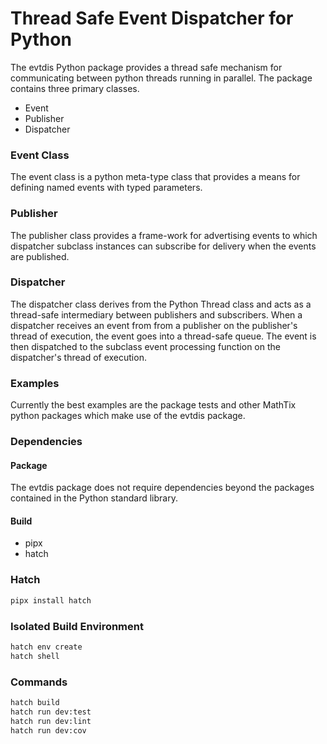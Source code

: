 # Thread Safe Event Dispatcher for Python
The evtdis Python package provides a thread safe mechanism for communicating
between python threads running in parallel. The package contains three primary
classes.
* Event
* Publisher
* Dispatcher

### Event Class
The event class is a python meta-type class that provides a means for
defining named events with typed parameters.

### Publisher
The publisher class provides a frame-work for advertising events to which
dispatcher subclass instances can subscribe for delivery when the events
are published.

### Dispatcher
The dispatcher class derives from the Python Thread class and acts as a
thread-safe intermediary between publishers and subscribers.
When a dispatcher receives an event from from a publisher on the publisher's
thread of execution, the event goes into a thread-safe queue. The event is
then dispatched to the subclass event processing function on the dispatcher's
thread of execution.

### Examples
Currently the best examples are the package tests and other MathTix python
packages which make use of the evtdis package.

### Dependencies
#### Package
The evtdis package does not require dependencies beyond the packages contained
in the Python standard library.

#### Build
 * pipx
 * hatch

### Hatch
``` bash
pipx install hatch
```

### Isolated Build Environment
``` bash
hatch env create
hatch shell
```

### Commands
``` bash
hatch build
hatch run dev:test
hatch run dev:lint
hatch run dev:cov
```

<!-- pipx run twine upload --repository testpypi dist/* -->